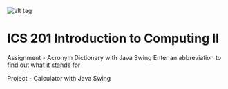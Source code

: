 ![alt tag](http://www.kfupm.edu.sa/Main_web/images1/logo.png)
# ICS 201 Introduction to Computing II

Assignment - Acronym Dictionary with Java Swing
Enter an abbreviation to find out what it stands for

Project - Calculator with Java Swing